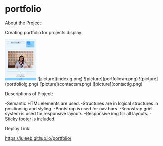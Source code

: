# portfolio
About the Project:

Creating portfolio for projects display.

<img src="indexsm.png" width="100">
![picture](indexlg.png)
![picture](portfoliosm.png)
![picture](portfoliolg.png)
![picture](contactsm.png)
![picture](contactlg.png)

Descriptions of Project:

-Semantic HTML elements are used.
-Structures are in logical structures in positioning and styling.
-Bootstrap is used for nav bars.
-Booostrap grid system is used for responsive layouts.
-Responsive img for all layouts.
-Sticky footer is included. 

Deploy Link:

 https://juleeb.github.io/portfolio/

